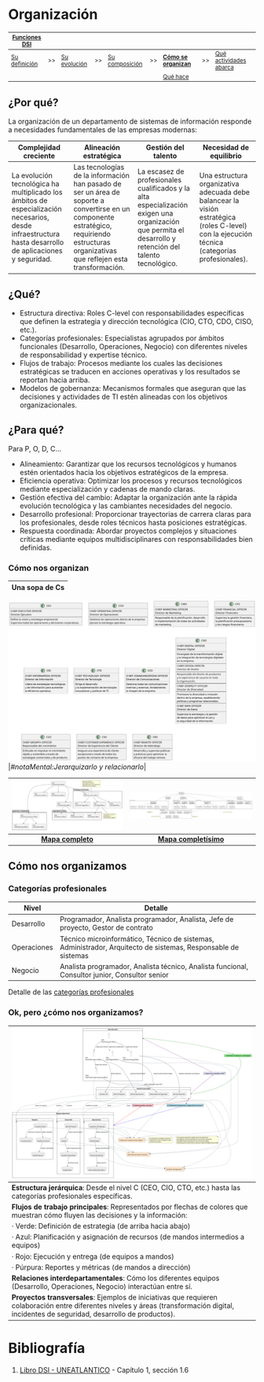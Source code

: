 # Organización

<div align=center>

<sub>

|[Funciones DSI](README.md)|||||||||
|-|-|-|-|-|-|-|-|-|
|[Su definición](definicion.md)|>>|[Su evolución](evolucion.md)|>>|[Su composición](componentes.md)|>>|**[Cómo se organizan](organizacion.md)**|>>|[Qué actividades abarca](actividades.md)
|||||||[Qué hace](elDirector.md)

</sub>

</div>

## ¿Por qué?

La organización de un departamento de sistemas de información responde a necesidades fundamentales de las empresas modernas:

|Complejidad creciente|Alineación estratégica|Gestión del talento|Necesidad de equilibrio|
|-|-|-|-|
|La evolución tecnológica ha multiplicado los ámbitos de especialización necesarios, desde infraestructura hasta desarrollo de aplicaciones y seguridad.|Las tecnologías de la información han pasado de ser un área de soporte a convertirse en un componente estratégico, requiriendo estructuras organizativas que reflejen esta transformación.|La escasez de profesionales cualificados y la alta especialización exigen una organización que permita el desarrollo y retención del talento tecnológico.|Una estructura organizativa adecuada debe balancear la visión estratégica (roles C-level) con la ejecución técnica (categorías profesionales).|

## ¿Qué?

- Estructura directiva: Roles C-level con responsabilidades específicas que definen la estrategia y dirección tecnológica (CIO, CTO, CDO, CISO, etc.).
- Categorías profesionales: Especialistas agrupados por ámbitos funcionales (Desarrollo, Operaciones, Negocio) con diferentes niveles de responsabilidad y expertise técnico.
- Flujos de trabajo: Procesos mediante los cuales las decisiones estratégicas se traducen en acciones operativas y los resultados se reportan hacia arriba.
- Modelos de gobernanza: Mecanismos formales que aseguran que las decisiones y actividades de TI estén alineadas con los objetivos organizacionales.

## ¿Para qué?

Para P, O, D, C...

- Alineamiento: Garantizar que los recursos tecnológicos y humanos estén orientados hacia los objetivos estratégicos de la empresa.
- Eficiencia operativa: Optimizar los procesos y recursos tecnológicos mediante especialización y cadenas de mando claras.
- Gestión efectiva del cambio: Adaptar la organización ante la rápida evolución tecnológica y las cambiantes necesidades del negocio.
- Desarrollo profesional: Proporcionar trayectorias de carrera claras para los profesionales, desde roles técnicos hasta posiciones estratégicas.
- Respuesta coordinada: Abordar proyectos complejos y situaciones críticas mediante equipos multidisciplinares con responsabilidades bien definidas.

### Cómo nos organizan

|Una sopa de Cs|
-|
![](/images/modelosUML/modelosUML/sopaDeCs.svg)
|*#notaMental:Jerarquizarlo y relacionarlo*|

|![](/images/temario/modelosUML/sopaC2.0.svg)|![](/images/temario/modelosUML/sopaC2.0_extendido_jerarquizado.svg)|
|:-:|:-:|
|[**Mapa completo**](/images/temario/modelosUML/sopaC2.0.svg)|[**Mapa completísimo**](/images/temario/modelosUML/sopaC2.0_extendido_jerarquizado.svg)

## Cómo nos organizamos

### Categorías profesionales

|Nivel|Detalle|
-|-
|Desarrollo|Programador, Analista programador, Analista, Jefe de proyecto, Gestor de contrato|
|Operaciones|Técnico microinformático, Técnico de sistemas, Administrador, Arquitecto de sistemas, Responsable de sistemas|
|Negocio|Analista programador, Analista técnico, Analista funcional, Consultor junior, Consultor senior|

Detalle de las [categorías profesionales](categoriasProfesionales.md)

### Ok, pero ¿cómo nos organizamos?

<div align=center>

|![](/images/temario/modelosUML/flujoOrganizativo.svg)
|-
|**Estructura jerárquica**: Desde el nivel C (CEO, CIO, CTO, etc.) hasta las categorías profesionales específicas.
|**Flujos de trabajo principales**: Representados por flechas de colores que muestran cómo fluyen las decisiones y la información:
| · Verde: Definición de estrategia (de arriba hacia abajo)
| · Azul: Planificación y asignación de recursos (de mandos intermedios a equipos)
| · Rojo: Ejecución y entrega (de equipos a mandos)
| · Púrpura: Reportes y métricas (de mandos a dirección)
|**Relaciones interdepartamentales**: Cómo los diferentes equipos (Desarrollo, Operaciones, Negocio) interactúan entre sí.
|**Proyectos transversales**: Ejemplos de iniciativas que requieren colaboración entre diferentes niveles y áreas (transformación digital, incidentes de seguridad, desarrollo de productos).

</div>

# Bibliografía

1. [Libro DSI - UNEATLANTICO](https://campus.uneatlantico.es/pluginfile.php/68989/mod_folder/content/0/Libro%20DSI%20-%20UNEATLANTICO.pdf?forcedownload=1) - Capítulo 1, sección 1.6